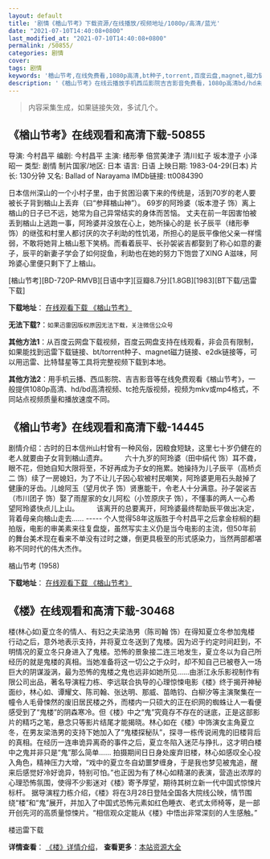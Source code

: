 ```yaml
---
layout: default
title: '剧情《楢山节考》下载资源/在线播放/视频地址/1080p/高清/蓝光'
date: "2021-07-10T14:40:08+0800"
last_modified_at: "2021-07-10T14:40:08+0800"
permalink: /50855/
categories: 剧情
cover:
tags: 剧情
keywords: '楢山节考,在线免费看,1080p高清,bt种子,torrent,百度云盘,magnet,磁力链,迅雷下载资源'
description: '《楢山节考》在线云播放手机西瓜影院吉吉影音免费看，1080p高清bd/hd未删减完整版和tc抢先枪版，mkv/mp4格式，附带bt/torrent种子、magnet/磁力链、百度云盘、网盘资源迅雷下载链接'
---
```


>内容采集生成，如果链接失效，多试几个。


## 《楢山节考》在线观看和高清下载-50855

导演: 今村昌平 编剧: 今村昌平 主演: 绪形拳 倍赏美津子 清川虹子 坂本澄子 小泽昭一 类型: 剧情 制片国家/地区: 日本 语言: 日语 上映日期: 1983-04-29(日本) 片长: 130分钟 又名: Ballad of Narayama IMDb链接: tt0084390

日本信州深山的一个小村子里，由于贫困沿袭下来的传统是，活到70岁的老人要被长子背到楢山上丢弃（曰“参拜楢山神”）。 69岁的阿玲婆（坂本澄子 饰）离上楢山的日子已不远，她常为自己异常结实的身体而苦恼。 丈夫在前一年因害怕被丢到楢山上逃跑一事，阿玲婆并没放在心上，她所操心的是 长子辰平（绪形拳 饰）的继弦和村里人都讨厌的次子利助的性饥渴，所担心的是辰平像他父亲一样懦弱，不敢将她背上楢山惹下笑柄。而看着辰平、长孙袈裟吉都娶到了称心如意的妻子，辰平的新妻子学会了如何捉鱼，利助也在她的努力下饱尝了XING A滋味，阿玲婆心里便只剩下了上楢山。


[楢山节考][BD-720P-RMVB][日语中字][豆瓣8.7分][1.8GB][1983][BT下载/迅雷下载]

**下载地址**： [在线观看下载 《楢山节考》](https://www.btdx8.com/torrent/ballad_of_narayama_1983.html) 


**无法下载?**：`如果迅雷因版权原因无法下载，关注微信公众号 `

**其他方法1**：从百度云网盘下载视频，百度云网盘支持在线观看，非会员有限制，如果能找到迅雷下载链接、bt/torrent种子、magnet磁力链接、e2dk链接等，可以用迅雷、比特彗星等工具将完整视频下载到本地。

**其他方法2**：用手机云播、西瓜影院、吉吉影音等在线免费观看《楢山节考》，一般提供1080p高清、hd/bd高清视频、tc抢先版视频，视频为mkv或mp4格式，不同站点视频质量和播放速度不同。


## 《楢山节考》在线观看和高清下载-14445

剧情介绍：古时的日本信州山村曾有一种风俗，因粮食短缺，这里七十岁仍健在的老人就要由子女背到楢山遗弃。  　　六十九岁的阿玲婆（田中绢代 饰）耳不聋，眼不花，但她自知大限将至，不好再成为子女的拖累。她操持为儿子辰平（高桥贞二 饰）续了一房媳妇，为了不让儿子因心软被村民嘲笑，阿玲婆更用石头敲掉了健康的牙齿。儿媳阿玉（望月优子 饰）贤惠能干，令老人十分满意。孙子袈裟吉（市川团子 饰）娶了雨屋家的女儿阿松（小笠原庆子 饰），不懂事的两人一心希望阿玲婆快点儿上山。  　　该离开的总要离开，阿玲婆最终帮助辰平做出决定，背着母亲向楢山走去…… ----- 个人觉得58年这版胜于今村昌平之后拿金棕榈的翻拍版，电影的审美素来往复盘旋，虽然写实主义仍是当今电影的主流，但50年前的舞台美术现在看来不单没有过时之嫌，倒更具极至的形式感染力，当然两部都堪称不同时代的伟大杰作。


楢山节考 (1958)

**下载地址**： [在线观看下载 《楢山节考》](https://www.btbtdy.me/btdy/dy5228.html) 


## 《楼》在线观看和高清下载-30468

楼(林心如)夏立冬的情人、有妇之夫梁浩男（陈司翰 饰）在得知夏立冬参加鬼楼行动之后，意外地表示支持，并将夏立冬送到了鬼楼。因为迟于约定时间赶到，不明情况的夏立冬只身进入了鬼楼。恐怖的景象接二连三地发生，夏立冬以为自己所经历的就是鬼楼的真相。当她准备将这一切公之于众时，却不知自己已被卷入一场巨大的阴谋漩涡，最为恐怖的鬼楼之鬼也远非如她所见&hellip;…由浙江永乐影视制作有限公司出品，著名导演程力栋、李远联合执导的心理惊悚电影《楼》终于揭开神秘面纱，林心如、谭耀文、陈司翰、张达明、那威、苗皓钧、白柳汐等主演聚集在一幢令人毛骨悚然的废旧居民楼之外，而楼内一只硕大的正在织网的蜘蛛让人一看便感受到了“鬼楼”的阴森寒冷。但《楼》中之&ldquo;鬼&rdquo;究竟存不存在的谜底，正是这部影片的精巧之笔，悬念只等影片结尾才能揭晓。林心如在《楼》中饰演女主角夏立冬，在男友梁浩男的支持下她加入了&ldquo;鬼楼探秘队&rdquo;，探寻一栋传说闹鬼的旧楼背后的真相。在经历一连串诡异离奇的事件之后，夏立冬陷入迷茫与挣扎，这才明白楼中之鬼并非只是&ldquo;鬼&rdquo;那么简单&hellip;… 拍摄期间日日身处废弃旧楼，林心如感叹全心投入角色，精神压力大增，“戏中的夏立冬自幼噩梦缠身，于是我也梦见被鬼追，醒来后感觉好冷好诡异，特别可怕。&rdquo;也正因为有了林心如精湛的表演，营造出浓厚的心理恐怖氛围，使得不少影迷对《楼》寄予厚望，期待其树立新一代中国式惊悚片标杆。 据导演程力栋介绍，《楼》将在3月28日登陆全国各大院线公映，情节围绕“楼&rdquo;和&ldquo;鬼&rdquo;展开，并加入了中国式恐怖元素如红色睡衣、老式太师椅等，是一部开创先河的高质量惊悚片。&ldquo;相信观众定能从《楼》中悟出非常深刻的人生感触。&rdquo;


楼迅雷下载

**详情查看**： [《楼》详情介绍](/movie/30468/)， **查看更多**：[本站资源大全](/movie/t/all/)

